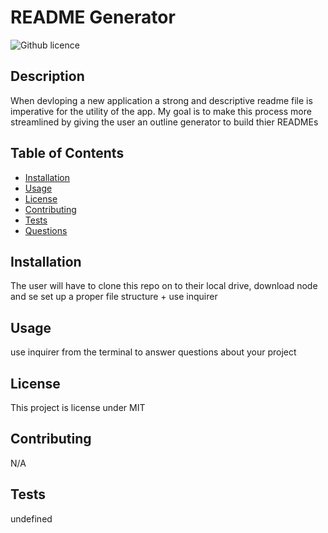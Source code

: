 # README Generator
  ![Github licence](http://img.shields.io/badge/license-MIT-blue.svg)

  
  ## Description 
  When devloping a new application a strong and descriptive readme file is imperative for the utility of the app. My goal is to make this process more streamlined by giving the user an outline generator to build thier READMEs

  ## Table of Contents
  * [Installation](#installation)
  * [Usage](#usage)
  * [License](#license)
  * [Contributing](#contributing)
  * [Tests](#tests)
  * [Questions](#questions)
  
  ## Installation 
  The user will have to clone this repo on to their local drive, download node and se set up a proper file structure + use inquirer

  ## Usage 
  use inquirer from the terminal to answer questions about your project 

  ## License 
  This project is license under MIT

  ## Contributing 
  N/A

  ## Tests
  undefined


